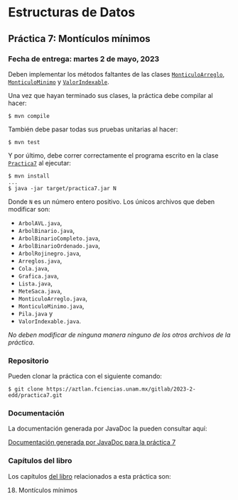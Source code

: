 Estructuras de Datos
====================

Práctica 7: Montículos mínimos
------------------------------

### Fecha de entrega: martes 2 de mayo, 2023

Deben implementar los métodos faltantes de las clases
[`MonticuloArreglo`](https://aztlan.fciencias.unam.mx/gitlab/2023-2-edd/practica7/-/blob/main/src/main/java/mx/unam/ciencias/edd/MonticuloArreglo.java),
[`MonticuloMinimo`](https://aztlan.fciencias.unam.mx/gitlab/2023-2-edd/practica7/-/blob/main/src/main/java/mx/unam/ciencias/edd/MonticuloMinimo.java) y
[`ValorIndexable`](https://aztlan.fciencias.unam.mx/gitlab/2023-2-edd/practica7/-/blob/main/src/main/java/mx/unam/ciencias/edd/ValorIndexable.java).

Una vez que hayan terminado sus clases, la práctica debe compilar al hacer:

```
$ mvn compile
```

También debe pasar todas sus pruebas unitarias al hacer:

```
$ mvn test
```

Y por último, debe correr correctamente el programa escrito en la clase
[`Practica7`](https://aztlan.fciencias.unam.mx/gitlab/2023-2-edd/practica7/-/blob/main/src/main/java/mx/unam/ciencias/edd/Practica7.java)
al ejecutar:

```
$ mvn install
...
$ java -jar target/practica7.jar N
```

Donde `N` es un número entero positivo. Los únicos archivos que deben modificar son:

* `ArbolAVL.java`,
* `ArbolBinario.java`,
* `ArbolBinarioCompleto.java`,
* `ArbolBinarioOrdenado.java`,
* `ArbolRojinegro.java`,
* `Arreglos.java`,
* `Cola.java`,
* `Grafica.java`,
* `Lista.java`,
* `MeteSaca.java`,
* `MonticuloArreglo.java`,
* `MonticuloMinimo.java`,
* `Pila.java` y
* `ValorIndexable.java`.

*No deben modificar de ninguna manera ninguno de los otros archivos de la
práctica*.

### Repositorio

Pueden clonar la práctica con el siguiente comando:

```
$ git clone https://aztlan.fciencias.unam.mx/gitlab/2023-2-edd/practica7.git
```

### Documentación

La documentación generada por JavaDoc la pueden consultar aquí:

[Documentación generada por JavaDoc para la práctica
7](https://aztlan.fciencias.unam.mx/~canek/2023-2-edd/practica7/apidocs/index.html)

### Capítulos del libro

Los capítulos [del
libro](https://tienda.fciencias.unam.mx/es/home/437-estructuras-de-datos-con-java-moderno-9786073009157.html)
relacionados a esta práctica son:

18. Montículos mínimos
